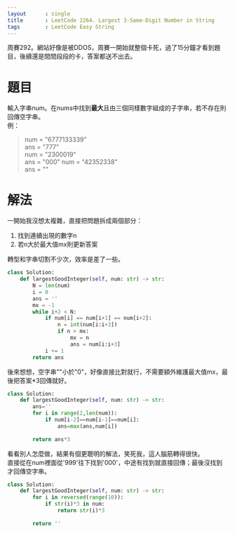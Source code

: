 ```yaml
--- 
layout      : single
title       : LeetCode 2264. Largest 3-Same-Digit Number in String
tags        : LeetCode Easy String
---
```

周賽292。網站好像是被DDOS，周賽一開始就整個卡死，過了15分鐘才看到題目，後續還是間間段段的卡，答案都送不出去。

# 題目
輸入字串num。在nums中找到**最大**且由三個同樣數字組成的子字串，若不存在則回傳空字串。  
例：  
> num = "6777133339"  
> ans = "777"  
> num = "2300019"  
> ans = "000"
> num = "42352338"  
> ans = ""

# 解法
一開始我沒想太複雜，直接把問題拆成兩個部分：  
1. 找到連續出現的數字n  
2. 若n大於最大值mx則更新答案  

轉型和字串切割不少次，效率是差了一些。

```python
class Solution:
    def largestGoodInteger(self, num: str) -> str:
        N = len(num)
        i = 0
        ans = ''
        mx = -1
        while i+2 < N:
            if num[i] == num[i+1] == num[i+2]:
                n = int(num[i:i+3])
                if n > mx:
                    mx = n
                    ans = num[i:i+3]
            i += 1
        return ans
```

後來想想，空字串""小於"0"，好像直接比對就行，不需要額外維護最大值mx，最後把答案*3回傳就好。

```python
class Solution:
    def largestGoodInteger(self, num: str) -> str:
        ans=''
        for i in range(2,len(num)):
            if num[i-2]==num[i-1]==num[i]:
                ans=max(ans,num[i])
        
        return ans*3
```

看看別人怎麼做，結果有個更聰明的解法，笑死我，這人腦筋轉得很快。  
直接從在num裡面從'999'往下找到'000'，中途有找到就直接回傳；最後沒找到才回傳空字串。

```python
class Solution:
    def largestGoodInteger(self, num: str) -> str:
        for i in reversed(range(10)):
            if str(i)*3 in num:
                return str(i)*3
        
        return ''
```